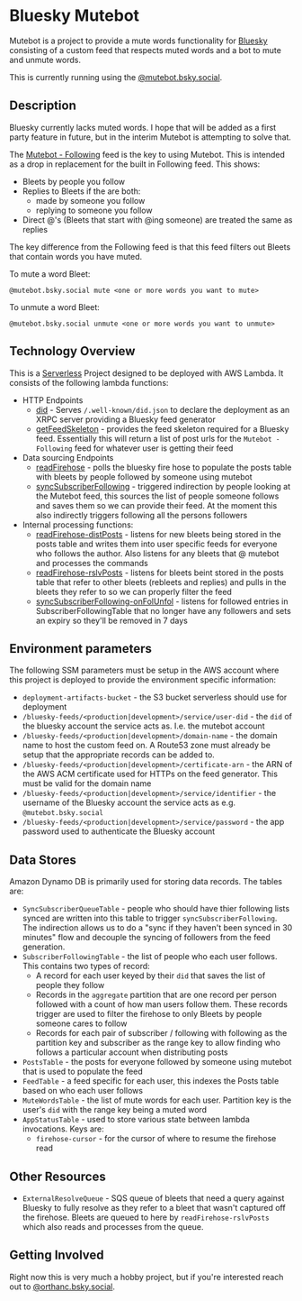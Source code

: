 # Bluesky Mutebot

Mutebot is a project to provide a mute words functionality for [Bluesky](https://bsky.app) consisting of a custom feed that respects muted words and a bot to mute and unmute words.

This is currently running using the [@mutebot.bsky.social](https://bsky.app/profile/mutebot.bsky.social).

## Description

Bluesky currently lacks muted words. I hope that will be added as a first party feature in future, but in the interim Mutebot is attempting to solve that.

The [Mutebot - Following](https://bsky.app/profile/did:plc:k626emd4xi4h3wxpd44s4wpk/feed/pkiiapsnaqxs) feed is the key to using Mutebot. This is intended as a drop in replacement for the built in Following feed. This shows:
* Bleets by people you follow
* Replies to Bleets if the are both:
  * made by someone you follow
  * replying to someone you follow
* Direct @'s (Bleets that start with @ing someone) are treated the same as replies

The key difference from the Following feed is that this feed filters out Bleets that contain words you have muted.

To mute a word Bleet:

```
@mutebot.bsky.social mute <one or more words you want to mute>
```

To unmute a word Bleet:

```
@mutebot.bsky.social unmute <one or more words you want to unmute>
```

## Technology Overview

This is a [Serverless](https://serverless.com/) Project designed to be deployed with AWS Lambda. It consists of the following lambda functions:
* HTTP Endpoints
  * [did](src/endpoints/did/index.ts) - Serves `/.well-known/did.json` to declare the deployment as an XRPC server providing a Bluesky feed generator
  * [getFeedSkeleton](src/endpoints/getFeedSkeleton/index.ts) - provides the feed skeleton required for a Bluesky feed. Essentially this will return a list of post urls for the `Mutebot - Following` feed for whatever user is getting their feed
* Data sourcing Endpoints
  * [readFirehose](src/endpoints/readFirehose/index.ts) - polls the bluesky fire hose to populate the posts table with bleets by people followed by someone using mutebot 
  * [syncSubscriberFollowing](src/endpoints/syncSubscriberFollowing/index.ts) - triggered indirection by people looking at the Mutebot feed, this sources the list of people someone follows and saves them so we can provide their feed. At the moment this also indirectly triggers following all the persons followers
* Internal processing functions:
  * [readFirehose-distPosts](src/endpoints/readFirehose/distributePosts.ts) - listens for new bleets being stored in the posts table and writes them into user specific feeds for everyone who follows the author. Also listens for any bleets that @ mutebot and processes the commands
  * [readFirehose-rslvPosts](endpoints/readFirehose/resolvePosts.ts) - listens for bleets beint stored in the posts table that refer to other bleets (rebleets and replies) and pulls in the bleets they refer to so we can properly filter the feed
  * [syncSubscriberFollowing-onFolUnfol](src/endpoints/syncSubscriberFollowing/onFollowUnfollow.ts) - listens for followed entries in SubscriberFollowingTable that no longer have any followers and sets an expiry so they'll be removed in 7 days

## Environment parameters

The following SSM parameters must be setup in the AWS account where this project is deployed to provide the environment specific information:
* `deployment-artifacts-bucket` - the S3 bucket serverless should use for deployment
* `/bluesky-feeds/<production|development>/service/user-did` - the `did` of the bluesky account the service acts as. I.e. the mutebot account
* `/bluesky-feeds/<production|development>/domain-name` - the domain name to host the custom feed on. A Route53 zone must already be setup that the appropriate records can be added to.
* `/bluesky-feeds/<production|development>/certificate-arn` - the ARN of the AWS ACM certificate used for HTTPs on the feed generator. This must be valid for the domain name
* `/bluesky-feeds/<production|development>/service/identifier` - the username of the Bluesky account the service acts as e.g. `@mutebot.bsky.social`
* `/bluesky-feeds/<production|development>/service/password` - the app password used to authenticate the Bluesky account 


## Data Stores

Amazon Dynamo DB is primarily used for storing data records. The tables are:
* `SyncSubscriberQueueTable` - people who should have thier following lists synced are written into this table to trigger `syncSubscriberFollowing`. The indirection allows us to do a "sync if they haven't been synced in 30 minutes" flow and decouple the syncing of followers from the feed generation.
* `SubscriberFollowingTable` - the list of people who each user follows. This contains two types of record:
  * A record for each user keyed by their `did` that saves the list of people they follow
  * Records in the `aggregate` partition that are one record per person followed with a count of how man users follow them. These records trigger are used to filter the firehose to only Bleets by people someone cares to follow
  * Records for each pair of subscriber / following with following as the partition key and subscriber as the range key to allow finding who follows a particular account when distributing posts
* `PostsTable` - the posts for everyone followed by someone using mutebot that is used to populate the feed
* `FeedTable` - a feed specific for each user, this indexes the Posts table based on who each user follows
* `MuteWordsTable` - the list of mute words for each user. Partition key is the user's `did` with the range key being a muted word
* `AppStatusTable` - used to store various state between lambda invocations. Keys are:
  * `firehose-cursor` - for the cursor of where to resume the firehose read

## Other Resources

* `ExternalResolveQueue` - SQS queue of bleets that need a query against Bluesky to fully resolve as they refer to a bleet that wasn't captured off the firehose. Bleets are queued to here by `readFirehose-rslvPosts` which also reads and processes from the queue.

## Getting Involved

Right now this is very  much a hobby project, but if you're interested reach out to [@orthanc.bsky.social](https://bsky.app/profile/orthanc.bsky.social).